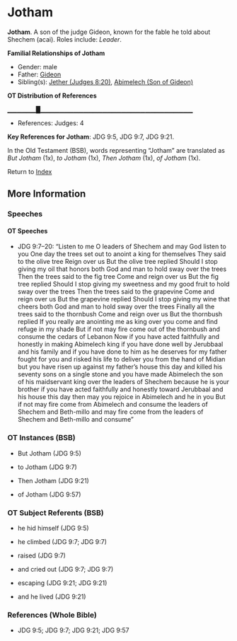 # Jotham
**Jotham**. 
A son of the judge Gideon, known for the fable he told about Shechem (acai). 
Roles include: 
_Leader_. 




**Familial Relationships of Jotham**


* Gender: male
* Father: [Gideon](Gideon.md)
* Sibling(s): [Jether (Judges 8:20)](Jether.2.md), [Abimelech (Son of Gideon)](Abimelech.2.md)


**OT Distribution of References**

▁▁▁▁▁▁█▁▁▁▁▁▁▁▁▁▁▁▁▁▁▁▁▁▁▁▁▁▁▁▁▁▁▁▁▁▁▁▁
* References: Judges: 4



**Key References for Jotham**: 
JDG 9:5, JDG 9:7, JDG 9:21. 


In the Old Testament (BSB), words representing “Jotham” are translated as 
*But Jotham* (1x), *to Jotham* (1x), *Then Jotham* (1x), *of Jotham* (1x). 




Return to [Index](00-Index.md)

## More Information

### Speeches

#### OT Speeches

* JDG 9:7–20: “Listen to me O leaders of Shechem and may God listen to you One day the trees set out to anoint a king for themselves They said to the olive tree Reign over us But the olive tree replied Should I stop giving my oil that honors both God and man to hold sway over the trees Then the trees said to the fig tree Come and reign over us But the fig tree replied Should I stop giving my sweetness and my good fruit to hold sway over the trees Then the trees said to the grapevine Come and reign over us But the grapevine replied Should I stop giving my wine that cheers both God and man to hold sway over the trees Finally all the trees said to the thornbush Come and reign over us But the thornbush replied If you really are anointing me as king over you come and find refuge in my shade But if not may fire come out of the thornbush and consume the cedars of Lebanon Now if you have acted faithfully and honestly in making Abimelech king if you have done well by Jerubbaal and his family and if you have done to him as he deserves for my father fought for you and risked his life to deliver you from the hand of Midian but you have risen up against my father’s house this day and killed his seventy sons on a single stone and you have made Abimelech the son of his maidservant king over the leaders of Shechem because he is your brother if you have acted faithfully and honestly toward Jerubbaal and his house this day then may you rejoice in Abimelech and he in you But if not may fire come from Abimelech and consume the leaders of Shechem and Beth-millo and may fire come from the leaders of Shechem and Beth-millo and consume”

### OT Instances (BSB)

* But Jotham (JDG 9:5)

* to Jotham (JDG 9:7)

* Then Jotham (JDG 9:21)

* of Jotham (JDG 9:57)



### OT Subject Referents (BSB)

* he hid himself (JDG 9:5)

* he climbed (JDG 9:7; JDG 9:7)

* raised (JDG 9:7)

* and cried out (JDG 9:7; JDG 9:7)

* escaping (JDG 9:21; JDG 9:21)

* and he lived (JDG 9:21)



### References (Whole Bible)

* JDG 9:5; JDG 9:7; JDG 9:21; JDG 9:57



